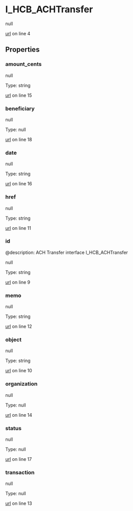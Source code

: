 # I_HCB_ACHTransfer

null 

[url](https://github.com/devramsean0/hcb.js/blob/43a6c7a/src/api_schemas/ACH_transfer.ts#L4) on line 4  

## Properties
### amount_cents

null 

Type: string  

[url](https://github.com/devramsean0/hcb.js/blob/43a6c7a/src/api_schemas/ACH_transfer.ts#L15) on line 15  

### beneficiary

null 

Type: null  

[url](https://github.com/devramsean0/hcb.js/blob/43a6c7a/src/api_schemas/ACH_transfer.ts#L18) on line 18  

### date

null 

Type: string  

[url](https://github.com/devramsean0/hcb.js/blob/43a6c7a/src/api_schemas/ACH_transfer.ts#L16) on line 16  

### href

null 

Type: string  

[url](https://github.com/devramsean0/hcb.js/blob/43a6c7a/src/api_schemas/ACH_transfer.ts#L11) on line 11  

### id
@description: ACH Transfer interface
 I_HCB_ACHTransfer 

null 

Type: string  

[url](https://github.com/devramsean0/hcb.js/blob/43a6c7a/src/api_schemas/ACH_transfer.ts#L9) on line 9  

### memo

null 

Type: string  

[url](https://github.com/devramsean0/hcb.js/blob/43a6c7a/src/api_schemas/ACH_transfer.ts#L12) on line 12  

### object

null 

Type: string  

[url](https://github.com/devramsean0/hcb.js/blob/43a6c7a/src/api_schemas/ACH_transfer.ts#L10) on line 10  

### organization

null 

Type: null  

[url](https://github.com/devramsean0/hcb.js/blob/43a6c7a/src/api_schemas/ACH_transfer.ts#L14) on line 14  

### status

null 

Type: null  

[url](https://github.com/devramsean0/hcb.js/blob/43a6c7a/src/api_schemas/ACH_transfer.ts#L17) on line 17  

### transaction

null 

Type: null  

[url](https://github.com/devramsean0/hcb.js/blob/43a6c7a/src/api_schemas/ACH_transfer.ts#L13) on line 13  
